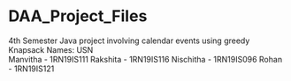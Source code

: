 # DAA_Project_Files
4th Semester Java project involving calendar events  using greedy Knapsack
Names: USN  
Manvitha      - 1RN19IS111
Rakshita      - 1RN19IS116
Nischitha     - 1RN19IS096
Rohan         - 1RN19IS121